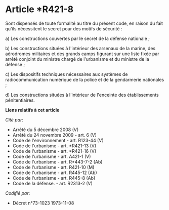 # Article *R421-8

Sont dispensés de toute formalité au titre du présent code, en raison du fait qu'ils nécessitent le secret pour des motifs de
sécurité :

a) Les constructions couvertes par le secret de la défense nationale ;

b) Les constructions situées à l'intérieur des arsenaux de la marine, des aérodromes militaires et des grands camps figurant
sur une liste fixée par arrêté conjoint du ministre chargé de l'urbanisme et du ministre de la défense ;

c) Les dispositifs techniques nécessaires aux systèmes de radiocommunication numérique de la police et de la gendarmerie
nationales ;

d) Les constructions situées à l'intérieur de l'enceinte des établissements pénitentiaires.

**Liens relatifs à cet article**

_Cité par_:

  - Arrêté du 5 décembre 2008 (V)
  - Arrêté du 24 novembre 2009 - art. 6 (V)
  - Code de l'environnement - art. R123-44 (V)
  - Code de l'urbanisme - art. *R421-13 (V)
  - Code de l'urbanisme - art. *R421-16 (V)
  - Code de l'urbanisme - art. A421-1 (V)
  - Code de l'urbanisme - art. R*443-7-2 (Ab)
  - Code de l'urbanisme - art. R421-10 (M)
  - Code de l'urbanisme - art. R445-12 (Ab)
  - Code de l'urbanisme - art. R445-8 (Ab)
  - Code de la défense. - art. R2313-2 (V)

_Codifié par_:

  - Décret n°73-1023 1973-11-08
